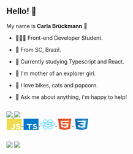 
## Hello! 👋


My name is **Carla Brückmann** 👩

* 👩🏻‍💻 Front-end Developer Student.

* 📍 From SC, Brazil.

* 🌱 Currently studying Typescript and React.

* 🌻 I'm mother of an explorer girl.

* 🌈 I love bikes, cats and popcorn.

* 💬 Ask me about anything, i'm happy to help!

##

<div>
    <a href="https://github.com/CarlaBruckmann">
    <img height="180em"
            src="https://github-readme-stats.vercel.app/api?username=CarlaBruckmann&show_icons=true&theme=dracula&include_all_commits=true&count_private=true" />
    <img height="180em"
            src="https://github-readme-stats.vercel.app/api/top-langs/?username=CarlaBruckmann&layout=compact&langs_count=7&theme=dracula" />
</div>

<div style="display: inline_block">
    <img align="center" alt="Carla-Js" height="30" width="40"
        src="https://raw.githubusercontent.com/devicons/devicon/master/icons/javascript/javascript-plain.svg">
    <img align="center" alt="Carla-Ts" height="30" width="40"
        src="https://raw.githubusercontent.com/devicons/devicon/master/icons/typescript/typescript-plain.svg">
    <img align="center" alt="Carla-React" height="30" width="40"
        src="https://raw.githubusercontent.com/devicons/devicon/master/icons/react/react-original.svg">
    <img align="center" alt="Carla-HTML" height="30" width="40"
        src="https://raw.githubusercontent.com/devicons/devicon/master/icons/html5/html5-original.svg">
    <img align="center" alt="Carla-CSS" height="30" width="40"
        src="https://raw.githubusercontent.com/devicons/devicon/master/icons/css3/css3-original.svg">
</div>
  
##

<div>
    <a href="mailto:carlaabruckmann@gmail.com"><img
            src="https://img.shields.io/badge/-Gmail-%23333?style=for-the-badge&logo=gmail&logoColor=white"
            target="_blank"></a>
    <a href="https://www.linkedin.com/in/carlabruckmann/" target="_blank"><img
            src="https://img.shields.io/badge/-LinkedIn-%230077B5?style=for-the-badge&logo=linkedin&logoColor=white"
            target="_blank"></a>
</div>




